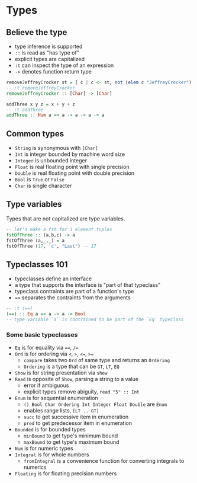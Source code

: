 # Types

## Believe the type

- type inference is supported
- `::` is read as "has type of"
- explicit types are capitalized
- `:t` can inspect the type of an expression
- `->` denotes function return type

```haskell
removeJeffreyCrocker st = [ c | c <- st, not (elem c "JeffreyCrocker") ]
-- :t removeJeffreyCrocker
removeJeffreyCrocker :: [Char] -> [Char]

addThree x y z = x + y + z
-- :t addThree
addThree :: Num a => a -> a -> a -> a
```

## Common types

- `String` is synonymous with `[Char]`
- `Int` is integer bounded by machine word size
- `Integer` is unbounded integer
- `Float` is real floating point with single precision
- `Double` is real floating point with double precision
- `Bool` is `True` or `False`
- `Char` is single character

## Type variables

Types that are not capitalized are type variables.

```haskell
-- let's make a fst for 3 element tuples
fstOfThree :: (a,b,c) -> a
fstOfThree (a,_,_) = a
fstOfThree (17, 'c', "Last") -- 17
```

## Typeclasses 101

- typeclasses define an interface
- a type that supports the interface is "part of that typeclass"
- typeclass contraints are part of a function's type
- `=>` separates the contraints from the arguments

```haskell
-- :t (==)
(==) :: Eq a => a -> a -> Bool
-- type variable `a` is contrained to be part of the `Eq` typeclass
```

### Some basic typeclasses

- `Eq` is for equality via `==`, `/=`
- `Ord` is for ordering via `<`, `>`, `<=`, `>=`
    - `compare` takes two `Ord` of same type and returns an `Ordering`
    - `Ordering` is a type that can be `GT`, `LT`, `EQ`
- `Show` is for string presentation via `show`
- `Read` is opposite of `Show`, parsing a string to a value
    - error if ambiguous
    - explicit types remove abiguity, `read "5" :: Int`
- `Enum` is for sequential enumeration
    - `() Bool Char Ordering Int Integer Float Double` are `Enum`
    - enables range lists, `[LT .. GT]`
    - `succ` to get successive item in enumeration
    - `pred` to get predecessor item in enumeration
- `Bounded` is for bounded types
    - `minBound` to get type's minimum bound
    - `maxBound` to get type's maximum bound
- `Num` is for numeric types
- `Integral` is for whole numbers
    - `fromIntegral` is a convenience function for converting integrals to numerics
- `Floating` is for floating precision numbers